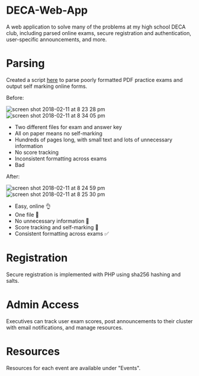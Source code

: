 # DECA-Web-App

A web application to solve many of the problems at my high school DECA club, including parsed online exams, secure registration and authentication, user-specific announcements, and more.

# Parsing
Created a script [here](https://github.com/IbrahimIrfan/exam-parser) to parse poorly formatted PDF practice exams and output self marking online forms.

Before:

![screen shot 2018-02-11 at 8 23 28 pm](https://user-images.githubusercontent.com/19509792/36081239-fa3e076c-0f69-11e8-9be7-03912640baf5.png)
![screen shot 2018-02-11 at 8 34 05 pm](https://user-images.githubusercontent.com/19509792/36081308-f91567da-0f6a-11e8-94d0-a66c929588a2.png)

- Two different files for exam and answer key
- All on paper means no self-marking
- Hundreds of pages long, with small text and lots of unnecessary information
- No score tracking
- Inconsistent formatting across exams
- Bad

After:

![screen shot 2018-02-11 at 8 24 59 pm](https://user-images.githubusercontent.com/19509792/36081240-fa4ad91a-0f69-11e8-9966-a2002668cab9.png)
![screen shot 2018-02-11 at 8 25 30 pm](https://user-images.githubusercontent.com/19509792/36081241-fa5796e6-0f69-11e8-93ce-66960c0f99c1.png)

- Easy, online :ok_hand:
- One file :page_facing_up:
- No unnecessary information :book:
- Score tracking and self-marking :100:
- Consistent formatting across exams :white_check_mark:


# Registration
Secure registration is implemented with PHP using sha256 hashing and salts.

# Admin Access
Executives can track user exam scores, post announcements to their cluster with email notifications, and manage resources.

# Resources
Resources for each event are available under "Events".
